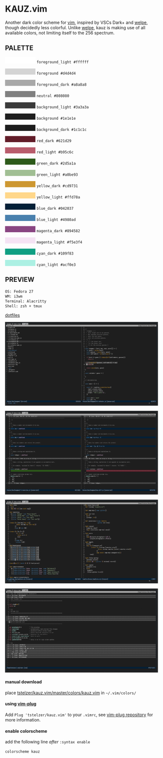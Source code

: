 # KAUZ.vim

Another dark color scheme for [vim](https://www.vim.org), inspired by VSCs
Dark+ and [welpe](https://www.github.com/tstelzer/welpe.vim), though decidedly less colorful. Unlike
[welpe](https://www.github.com/tstelzer/welpe.vim), kauz is making use of all
available colors, not limiting itself to the 256 spectrum.

## PALETTE

![#ffffff](preview/foreground_light.png) `foreground_light #ffffff`

![#d4d4d4](preview/foreground.png) `foreground #d4d4d4`

![#a8a8a8](preview/foreground_dark.png) `foreground_dark #a8a8a8`

![#808080](preview/neutral.png) `neutral #808080`

![#3a3a3a](preview/background_light.png) `background_light #3a3a3a`

![#1e1e1e](preview/background.png) `background #1e1e1e`

![#1c1c1c](preview/background_dark.png) `background_dark #1c1c1c`

![#621d29](preview/red_dark.png) `red_dark #621d29`

![#b95c6c](preview/red_light.png) `red_light #b95c6c`

![#2d5a1a](preview/green_dark.png) `green_dark #2d5a1a`

![#a0be93](preview/green_light.png) `green_light #a0be93`

![#cd9731](preview/yellow_dark.png) `yellow_dark #cd9731`

![#ffd78a](preview/yellow_light.png) `yellow_light #ffd78a`

![#042037](preview/blue_dark.png) `blue_dark #042037`

![#4980ad](preview/blue_light.png) `blue_light #4980ad`

![#894582](preview/magenta_dark.png) `magenta_dark #894582`

![#f5e3f4](preview/magenta_light.png) `magenta_light #f5e3f4`

![#109f83](preview/cyan_dark.png) `cyan_dark #109f83`

![#acf0e3](preview/cyan_light.png) `cyan_light #acf0e3`

## PREVIEW

```
OS: Fedora 27
WM: i3wm
Terminal: Alacritty
Shell: zsh + tmux
```

[dotfiles](https://github.com/tstelzer/dotfiles)

![preview dirvish and javascript](preview/dirvish-js.png)

![preview diff javascript](preview/diff-js.png)

![preview clojure](preview/clojure.png)

![preview vimrc with folding](preview/vimrc-fold.png)

#### manual download

place [tstelzer/kauz.vim/master/colors/kauz.vim](https://raw.githubusercontent.com/tstelzer/kauz.vim/master/colors/kauz.vim) in `~/.vim/colors/`

#### using [vim-plug](https://github.com/junegunn/vim-plug)

Add `Plug 'tstelzer/kauz.vim'` to your `.vimrc`, see [vim-plug repository](https://github.com/junegunn/vim-plug) for more information.

#### enable colorscheme

add the following line *after* `:syntax enable`

`colorscheme kauz`
